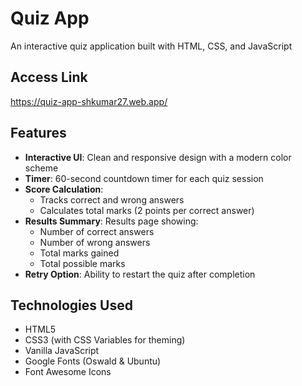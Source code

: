 # Quiz App

An interactive quiz application built with HTML, CSS, and JavaScript

## Access Link
https://quiz-app-shkumar27.web.app/

## Features

- **Interactive UI**: Clean and responsive design with a modern color scheme
- **Timer**: 60-second countdown timer for each quiz session
- **Score Calculation**: 
  - Tracks correct and wrong answers
  - Calculates total marks (2 points per correct answer)
- **Results Summary**: Results page showing:
  - Number of correct answers
  - Number of wrong answers
  - Total marks gained
  - Total possible marks
- **Retry Option**: Ability to restart the quiz after completion

## Technologies Used

- HTML5
- CSS3 (with CSS Variables for theming)
- Vanilla JavaScript
- Google Fonts (Oswald & Ubuntu)
- Font Awesome Icons

